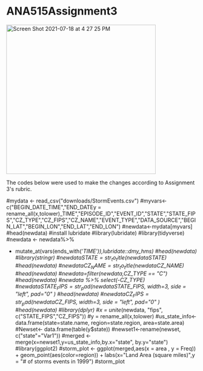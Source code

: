 # ANA515Assignment3

<img width="394" alt="Screen Shot 2021-07-18 at 4 27 25 PM" src="https://user-images.githubusercontent.com/81721126/126082638-db86a5b2-8d8c-491e-b8a4-c73013368591.png">

The codes below were used to make the changes according to Assignment 3's rubric.

#mydata <- read_csv("downloads/StormEvents.csv")
#myvars<-c("BEGIN_DATE_TIME","END_DATEy = rename_all(x,tolower)_TIME","EPISODE_ID","EVENT_ID","STATE","STATE_FIPS","CZ_TYPE","CZ_FIPS","CZ_NAME","EVENT_TYPE","DATA_SOURCE","BEGIN_LAT","BEGIN_LON","END_LAT","END_LON")
#newdata<-mydata[myvars]
#head(newdata)
#install lubridate
#library(lubridate)
#library(tidyverse)
#newdata <- newdata%>%
 + mutate_at(vars(ends_with('_TIME')),lubridate::dmy_hms)
#head(newdata)
#library(stringr)
#newdata$STATE=str_to_title(newdata$STATE)
#head(newdata)
#newdata$CZ_NAME=str_to_title(newdata$CZ_NAME)
#head(newdata)
#newdata=filter(newdata,CZ_TYPE == "C")
#head(newdata)
#newdata %>% select(-CZ_TYPE)
#newdata$STATE_FIPS=str_pad(newdata$STATE_FIPS, width=3, side = "left", pad="0" )
#head(newdata)
#newdata$CZ_FIPS=str_pad(newdata$CZ_FIPS, width=3, side = "left", pad="0" )
#head(newdata)
#library(dplyr)
#x = unite_(newdata, "fips", c("STATE_FIPS","CZ_FIPS"))
#y = rename_all(x,tolower)
#us_state_info<-data.frame(state=state.name, region=state.region, area=state.area)
#Newset<- data.frame(table(y$state))
#newset1<-rename(newset, c("state"="Var1"))
#merged <- merge(x=newset1,y=us_state_info,by.x="state", by.y="state")
#library(ggplot2)
#storm_plot <- ggplot(merged,aes(x = area , y = Freq)) + geom_point(aes(color=region)) + labs(x="Land Area (square miles)",y = "# of storms events in 1999") 
#storm_plot

